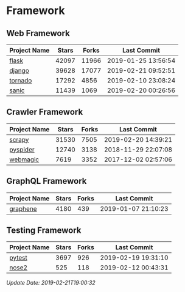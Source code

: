 # Framework

## Web Framework

| Project Name | Stars | Forks | Last Commit |
| ------------ | ----- | ----- | ----------- |
| [flask](https://github.com/pallets/flask) | 42097 | 11966 | 2019-01-25 13:56:54 |
| [django](https://github.com/django/django) | 39628 | 17077 | 2019-02-21 09:52:51 |
| [tornado](https://github.com/tornadoweb/tornado) | 17292 | 4856 | 2019-02-10 23:08:24 |
| [sanic](https://github.com/huge-success/sanic) | 11439 | 1069 | 2019-02-20 00:26:56 |

## Crawler Framework

| Project Name | Stars | Forks | Last Commit |
| ------------ | ----- | ----- | ----------- |
| [scrapy](https://github.com/scrapy/scrapy) | 31530 | 7505 | 2019-02-20 14:39:21 |
| [pyspider](https://github.com/binux/pyspider) | 12740 | 3138 | 2018-11-29 22:07:08 |
| [webmagic](https://github.com/code4craft/webmagic) | 7619 | 3352 | 2017-12-02 02:57:06 |

## GraphQL Framework

| Project Name | Stars | Forks | Last Commit |
| ------------ | ----- | ----- | ----------- |
| [graphene](https://github.com/graphql-python/graphene) | 4180 | 439 | 2019-01-07 21:10:23 |

## Testing Framework

| Project Name | Stars | Forks | Last Commit |
| ------------ | ----- | ----- | ----------- |
| [pytest](https://github.com/pytest-dev/pytest) | 3697 | 926 | 2019-02-19 19:31:10 |
| [nose2](https://github.com/nose-devs/nose2) | 525 | 118 | 2019-02-12 00:43:31 |

*Update Date: 2019-02-21T19:00:32*